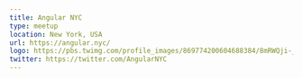 ```yaml
---
title: Angular NYC
type: meetup
location: New York, USA
url: https://angular.nyc/
logo: https://pbs.twimg.com/profile_images/869774200604688384/8mRWQji-_400x400.jpg
twitter: https://twitter.com/AngularNYC
---
```

